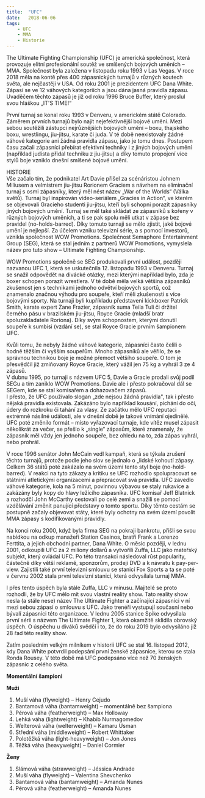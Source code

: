 ```yaml
---
title:  "UFC"
date:   2018-06-06
tags: 
    - UFC
    - MMA
    - Historie
---
```


The Ultimate Fighting Championship (UFC) je americká společnost, která provozuje elitní profesionální soutěž ve smíšených bojových uměních – MMA. Společnost byla založena v listopadu roku 1993 v Las Vegas. V roce 2018 měla na kontě přes 400 zápasnických turnajů v různých koutech světa, ale nejčastěji v USA. Od roku 2001 je prezidentem UFC Dana White. Zápasí se ve 12 váhových kategoriích a jsou dána jasná pravidla zápasu. Uvaděčem těchto zápasů je již od roku 1996 Bruce Buffer, který proslul svou hláškou „IT'S TIME!“ <br>

První turnaj se konal roku 1993 v Denveru, v americkém státě Colorado. Záměrem prvních turnajů bylo najít nejefektivnější bojové umění. Mezi sebou soutěžili zástupci nejrůznějších bojových umění – boxu, thajského boxu, wrestlingu, jiu-jitsu, karate či juda. V té době neexistovaly žádné váhové kategorie ani žádná pravidla zápasu, jako je tomu dnes. Postupem času začali zápasníci přebírat efektivní techniky i z jiných bojových umění (například judista přidal techniku z jiu-jitsu) a díky tomuto propojení více stylů boje vzniklo dnešní smíšené bojové umění. <br>

HISTORIE <br>
Vše začalo tím, že podnikatel Art Davie přišel za scénáristou Johnem Miliusem a velmistrem jiu-jitsu Rorionem Graciem s návrhem na eliminační turnaj s osmi zápasníky, který měl nést název „War of the Worlds“ (Válka světů). Turnaj byl inspirován video-seriálem „Gracies in Action“, ve kterém se objevovali Gracieho studenti jiu-jitsu, kteří byli schopni porazit zápasníky jiných bojových umění. Turnaj se měl také skládat ze zápasníků s kořeny v různých bojových uměních, a ti se pak spolu měli utkat v zápase bez pravidel (no-holds-barred). Díky tomuto turnaji se mělo zjistit, jaké bojové umění je nejlepší. Za účelem vzniku televizní série, a s pomocí investorů, vznikla společnost WOW Promotions. Společnost Semaphore Entertainment Group (SEG), která se stal jedním z partnerů WOW Promotions, vymyslela název pro tuto show – Ultimate Fighting Championship. <br>

WOW Promotions společně se SEG produkovali první událost, později nazvanou UFC 1, která se uskutečnila 12. listopadu 1993 v Denveru. Turnaj se snažil odpovědět na divácké otázky, mezi kterými například bylo, zda je boxer schopen porazit wrestlera. V té době měla velká většina zápasníků zkušenost jen s technikami jednoho odvětví bojových sportů, což znamenalo značnou výhodu pro soupeře, kteří měli zkušenosti s více bojovými sporty. Na turnaji byli kupříkladu představeni kickboxer Patrick Smith, karate expert Zane Frazier, zápasník suma Teila Tuli či držitel černého pásu v brazilském jiu-jitsu, Royce Gracie (mladší bratr spoluzakladatele Roriona). Díky svým schopnostem, kterými donutil soupeře k sumbisi (vzdání se), se stal Royce Gracie prvním šampionem UFC. 

Kvůli tomu, že nebyly žádné váhové kategorie, zápasníci často čelili o hodně těžším či vyšším soupeřům. Mnoho zápasníků ale věřilo, že se správnou technikou boje je možné přemoct většího soupeře. O tom je přesvědčil již zmiňovaný Royce Gracie, který vážil jen 75 kg a vyhrál 3 ze 4 zápasů.  <br>
V dubnu 1995, po turnaji s názvem UFC 5, Davie a Gracie prodali svůj podíl SEGu a tím zaniklo WOW Promotions. Davie ale i přesto pokračoval dál se SEGem, kde se stal komisařem a dohazovačem zápasů. <br>
I přesto, že UFC používalo slogan „zde nejsou žádná pravidla", tak i přesto nějaká pravidla existovala. Zakázáno bylo například kousání, píchání do očí, údery do rozkroku či tahání za vlasy. Ze začátku mělo UFC reputaci extrémně násilné události, ale v dnešní době je takové vnímání ojedinělé. UFC poté změnilo formát – místo vyřazovací turnaje, kde vítěz musel zápasit několikrát za večer, se přešlo k „single“ zápasům, které znamenaly, že zápasník měl vždy jen jednoho soupeře, bez ohledu na to, zda zápas vyhrál, nebo prohrál. <br>

V roce 1996 senátor John McCain vedl kampaň, která se týkala zrušení těchto turnajů, protože podle jeho slov se jednalo o „lidské kohoutí zápasy. Celkem 36 států poté zakázalo na svém území tento styl boje (no-hold-barred). V reakci na tyto zákazy a kritiku se UFC rozhodlo spolupracovat se státními atletickými organizacemi a přepracovat svá pravidla. UFC zavedlo váhové kategorie, kola na 5 minut, povinnou výbavou se staly rukavice a zakázány byly kopy do hlavy ležícího zápasníka. UFC komisař Jeff Blatnick a rozhodčí John McCarthy cestovali po celé zemi a snažili se pomocí vzdělávání změnit panující představy o tomto sportu. Díky těmto cestám se postupně začaly objevovat státy, které byly ochotny na svém území povolit MMA zápasy s kodifikovanými pravidly. <br>

Na konci roku 2000, když byla firma SEG na pokraji bankrotu, přišli se svou nabídkou na odkup manažeři Station Casinos, bratři Frank a Lorenzo Ferttita, a jejich obchodní partner, Dana White. O měsíc později, v lednu 2001, odkoupili UFC za 2 miliony dollarů a vytvořili Zuffa, LLC jako mateřský subjekt, který ovládal UFC. Po této transakci následoval růst popularity, částečně díky větší reklamě, sponzorům, prodeji DVD a k návratu k pay-per-view. Zajistili také první televizní smlouvu se stanicí Fox Sports a ta se poté v červnu 2002 stala první televizní stanicí, která odvysílala turnaj MMA. 

I přes tento úspěch byla stále Zuffa, LLC v mínusu. Majitelé se proto rozhodli, že by UFC mělo mít svou vlastní reality show. Tato reality show nesla (a stále nese) název The Ultimate Fighter a začínající zápasníci v ní mezi sebou zápasí o smlouvu s UFC. Jako trenéři vystupují současní nebo bývalí zápasníci této organizace. V lednu 2005 stanice Spike odvysílala první sérii s názvem The Ultimate Fighter 1, která okamžitě sklidila obrovský úspěch. O úspěchu u diváků svědčí i to, že do roku 2019 bylo odvysíláno již 28 řad této reality show. <br>

Zatím posledním velkým milníkem v historii UFC se stal 16. listopad 2012, kdy Dana White potvrdil podepsání první ženské zápasnice, kterou se stala Ronda Rousey. V této době má UFC podepsáno více než 70 ženských zápasnic z celého světa. <br>




**Momentální šampioni** <br>

**Muži** <br>
1. Muší váha (flyweight) – Henry Cejudo <br>
2. Bantamová váha (bantamweight) – momentálně bez šampiona <br>
3. Pérová váha (featherweight) – Max Holloway <br>
4. Lehká váha (lightweight) – Khabib Nurmagomedov <br>
5. Welterová váha (welterweight) – Kamaru Usman <br>
6. Střední váha (middleweight) – Robert Whittaker <br>
7. Polotěžká váha (light-heavyweight) – Jon Jones <br>
8. Těžká váha (heavyweight) – Daniel Cormier <br>

**Ženy** <br>
1. Slámová váha (strawweight) – Jéssica Andrade <br>
2. Muší váha (flyweight) – Valentina Shevchenko <br>
2. Bantamová váha (bantamweight) – Amanda Nunes <br>
3. Pérová váha (featherweight) – Amanda Nunes <br>





